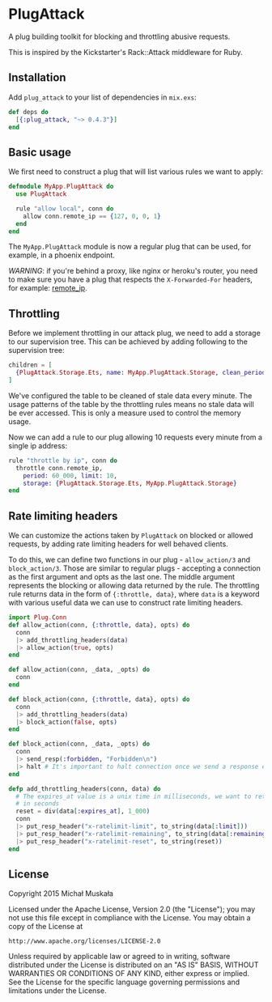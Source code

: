# PlugAttack

A plug building toolkit for blocking and throttling abusive requests.

This is inspired by the Kickstarter's Rack::Attack middleware for Ruby.

## Installation

  Add `plug_attack` to your list of dependencies in `mix.exs`:

```elixir
def deps do
  [{:plug_attack, "~> 0.4.3"}]
end
```

## Basic usage

We first need to construct a plug that will list various rules we want to apply:

```elixir
defmodule MyApp.PlugAttack do
  use PlugAttack

  rule "allow local", conn do
    allow conn.remote_ip == {127, 0, 0, 1}
  end
end
```

The `MyApp.PlugAttack` module is now a regular plug that can be used, for
example, in a phoenix endpoint.

*WARNING*: if you're behind a proxy, like nginx or heroku's router, you need to
make sure you have a plug that respects the `X-Forwarded-For` headers, for
example: [remote_ip](https://hex.pm/packages/remote_ip).

## Throttling

Before we implement throttling in our attack plug, we need to add a storage to
our supervision tree. This can be achieved by adding following to the
supervision tree:

```elixir
children = [
  {PlugAttack.Storage.Ets, name: MyApp.PlugAttack.Storage, clean_period: 60_000}
]
```

We've configured the table to be cleaned of stale data every minute. The
usage patterns of the table by the throttling rules means no stale data will be
ever accessed. This is only a measure used to control the memory usage.

Now we can add a rule to our plug allowing 10 requests every minute from a single
ip address:

```elixir
rule "throttle by ip", conn do
  throttle conn.remote_ip,
    period: 60_000, limit: 10,
    storage: {PlugAttack.Storage.Ets, MyApp.PlugAttack.Storage}
end
```

## Rate limiting headers

We can customize the actions taken by `PlugAttack` on blocked or allowed
requests, by adding rate limiting headers for well behaved clients.

To do this, we can define two functions in our plug - `allow_action/3` and
`block_action/3`. Those are similar to regular plugs - accepting a connection
as the first argument and opts as the last one. The middle argument represents
the blocking or allowing data returned by the rule. The throttling rule returns
data in the form of `{:throttle, data}`, where `data` is a keyword with various
useful data we can use to construct rate limiting headers.

```elixir
import Plug.Conn
def allow_action(conn, {:throttle, data}, opts) do
  conn
  |> add_throttling_headers(data)
  |> allow_action(true, opts)
end

def allow_action(conn, _data, _opts) do
  conn
end

def block_action(conn, {:throttle, data}, opts) do
  conn
  |> add_throttling_headers(data)
  |> block_action(false, opts)
end

def block_action(conn, _data, _opts) do
  conn
  |> send_resp(:forbidden, "Forbidden\n")
  |> halt # It's important to halt connection once we send a response early
end

defp add_throttling_headers(conn, data) do
  # The expires_at value is a unix time in milliseconds, we want to return one
  # in seconds
  reset = div(data[:expires_at], 1_000)
  conn
  |> put_resp_header("x-ratelimit-limit", to_string(data[:limit]))
  |> put_resp_header("x-ratelimit-remaining", to_string(data[:remaining]))
  |> put_resp_header("x-ratelimit-reset", to_string(reset))
end
```

## License

Copyright 2015 Michał Muskała

Licensed under the Apache License, Version 2.0 (the "License");
you may not use this file except in compliance with the License.
You may obtain a copy of the License at

    http://www.apache.org/licenses/LICENSE-2.0

Unless required by applicable law or agreed to in writing, software
distributed under the License is distributed on an "AS IS" BASIS,
WITHOUT WARRANTIES OR CONDITIONS OF ANY KIND, either express or implied.
See the License for the specific language governing permissions and
limitations under the License.
